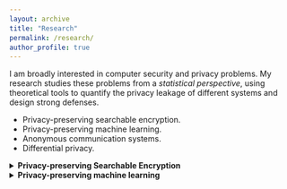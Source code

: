 ```yaml
---
layout: archive
title: "Research"
permalink: /research/
author_profile: true
---
```


I am broadly interested in computer security and privacy problems.
My research studies these problems from a *statistical perspective*, using theoretical tools to quantify the privacy leakage of different systems and design strong defenses.
- Privacy-preserving searchable encryption.
- Privacy-preserving machine learning.
- Anonymous communication systems.
- Differential privacy.

<details>
<summary><b>Privacy-preserving Searchable Encryption</b></summary>

<img src="/images/sprites-v0.png" alt="Drawings Sprite">

{% include base_path %}

<ul>{% for post in site.publications reversed %}
  <li>{% include archive-single-simon.html %}</li>
{% endfor %}</ul>


</details>



<details>
<summary><b>Privacy-preserving machine learning</b></summary>

<img src="/images/image-alignment-150x150" alt="Drawings Sprite">

<img src="/images/image-alignment-300x200" alt="Drawings Sprite">

<img src="/images/image-alignment-310x150" alt="Drawings Sprite">

<img src="/images/image-alignment-310x310" alt="Drawings Sprite">

{% include base_path %}

<ul>{% for post in site.publications reversed %}
  <li>{% include archive-single-simon.html %}</li>
{% endfor %}</ul>


</details>
